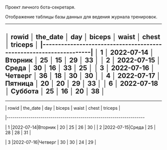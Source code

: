 Проект личного бота-секретаря.



Отображение таблицы базы данных для ведения журнала тренировок.

_____________________________________________________________________
│ rowid │  the_date  │   day   │  biceps  │ waist │ chest │ triceps │
|-------------------------------------------------------------------|
│ 1     │ 2022-07-14 │ Вторник │ 25       │ 15    │ 29    │ 33      │
│ 2     │ 2022-07-15 │ Среда   │ 30       │ 16    │ 33    │ 25      │
│ 3     │ 2022-07-16 │ Четверг │ 36       │ 18    │ 30    │ 30      │
│ 4     │ 2022-07-17 │ Пятница │ 20       │ 20    │ 29    │ 33      │
│ 6     │ 2022-07-18 │ Суббота │ 25       │ 16    │ 20    │ 38      │
----------------------------------------------------------------------

_____________________________________________________________

|   rowid   |  the_date  |      day     |  biceps   |    waist     |   chest    |  triceps  |

|---------------------------------------------------------------------

|  1         |2022-07-14|Вторник  |      20       |      25       |      26       |      30       |
|   2       |2022-07-15|Среда      |      25       |      28       |      28       |      31       |

|  3        |2022-07-16|Четверг  |       30      |      30       |      24       |      29       |